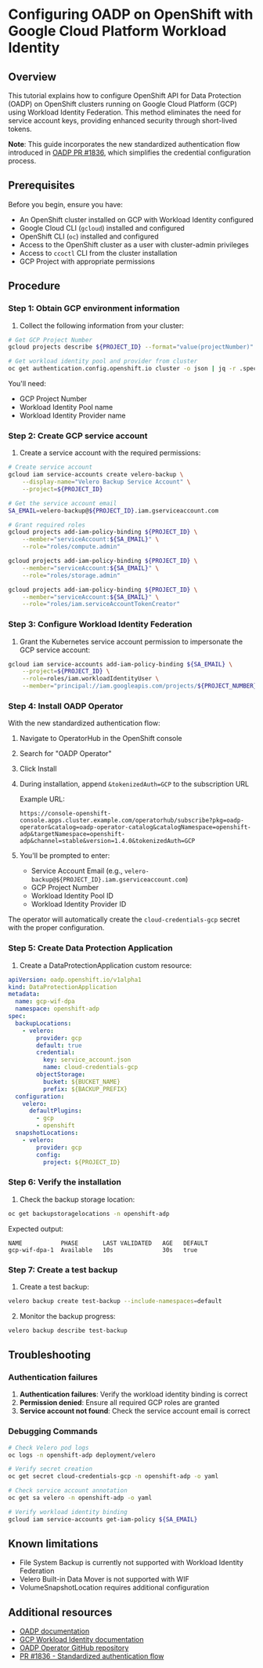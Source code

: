 # Configuring OADP on OpenShift with Google Cloud Platform Workload Identity

## Overview

This tutorial explains how to configure OpenShift API for Data Protection (OADP) on OpenShift clusters running on Google Cloud Platform (GCP) using Workload Identity Federation. This method eliminates the need for service account keys, providing enhanced security through short-lived tokens.

**Note**: This guide incorporates the new standardized authentication flow introduced in [OADP PR #1836](https://github.com/openshift/oadp-operator/pull/1836), which simplifies the credential configuration process.

## Prerequisites

Before you begin, ensure you have:

* An OpenShift cluster installed on GCP with Workload Identity configured
* Google Cloud CLI (`gcloud`) installed and configured
* OpenShift CLI (`oc`) installed and configured
* Access to the OpenShift cluster as a user with cluster-admin privileges
* Access to `ccoctl` CLI from the cluster installation
* GCP Project with appropriate permissions

## Procedure

### Step 1: Obtain GCP environment information

1. Collect the following information from your cluster:
```bash
# Get GCP Project Number
gcloud projects describe ${PROJECT_ID} --format="value(projectNumber)"

# Get workload identity pool and provider from cluster
oc get authentication.config.openshift.io cluster -o json | jq -r .spec.serviceAccountIssuer
```

You'll need:
- GCP Project Number
- Workload Identity Pool name
- Workload Identity Provider name

### Step 2: Create GCP service account

1. Create a service account with the required permissions:

```bash
# Create service account
gcloud iam service-accounts create velero-backup \
    --display-name="Velero Backup Service Account" \
    --project=${PROJECT_ID}

# Get the service account email
SA_EMAIL=velero-backup@${PROJECT_ID}.iam.gserviceaccount.com

# Grant required roles
gcloud projects add-iam-policy-binding ${PROJECT_ID} \
    --member="serviceAccount:${SA_EMAIL}" \
    --role="roles/compute.admin"

gcloud projects add-iam-policy-binding ${PROJECT_ID} \
    --member="serviceAccount:${SA_EMAIL}" \
    --role="roles/storage.admin"

gcloud projects add-iam-policy-binding ${PROJECT_ID} \
    --member="serviceAccount:${SA_EMAIL}" \
    --role="roles/iam.serviceAccountTokenCreator"
```

### Step 3: Configure Workload Identity Federation

1. Grant the Kubernetes service account permission to impersonate the GCP service account:

```bash
gcloud iam service-accounts add-iam-policy-binding ${SA_EMAIL} \
    --project=${PROJECT_ID} \
    --role=roles/iam.workloadIdentityUser \
    --member="principal://iam.googleapis.com/projects/${PROJECT_NUMBER}/locations/global/workloadIdentityPools/${POOL_NAME}/subject/system:serviceaccount:openshift-adp:velero"
```

### Step 4: Install OADP Operator

With the new standardized authentication flow:

1. Navigate to OperatorHub in the OpenShift console
2. Search for "OADP Operator"
3. Click Install
4. During installation, append `&tokenizedAuth=GCP` to the subscription URL
   
   Example URL:
   ```
   https://console-openshift-console.apps.cluster.example.com/operatorhub/subscribe?pkg=oadp-operator&catalog=oadp-operator-catalog&catalogNamespace=openshift-adp&targetNamespace=openshift-adp&channel=stable&version=1.4.0&tokenizedAuth=GCP
   ```

5. You'll be prompted to enter:
   - Service Account Email (e.g., `velero-backup@${PROJECT_ID}.iam.gserviceaccount.com`)
   - GCP Project Number
   - Workload Identity Pool ID
   - Workload Identity Provider ID

The operator will automatically create the `cloud-credentials-gcp` secret with the proper configuration.

### Step 5: Create Data Protection Application

1. Create a DataProtectionApplication custom resource:

```yaml
apiVersion: oadp.openshift.io/v1alpha1
kind: DataProtectionApplication
metadata:
  name: gcp-wif-dpa
  namespace: openshift-adp
spec:
  backupLocations:
    - velero:
        provider: gcp
        default: true
        credential:
          key: service_account.json
          name: cloud-credentials-gcp 
        objectStorage:
          bucket: ${BUCKET_NAME}
          prefix: ${BACKUP_PREFIX}
  configuration:
    velero:
      defaultPlugins:
        - gcp
        - openshift
  snapshotLocations:
    - velero:
        provider: gcp
        config:
          project: ${PROJECT_ID}
```

### Step 6: Verify the installation

1. Check the backup storage location:

```bash
oc get backupstoragelocations -n openshift-adp
```

Expected output:
```
NAME           PHASE       LAST VALIDATED   AGE   DEFAULT
gcp-wif-dpa-1  Available   10s              30s   true
```

### Step 7: Create a test backup

1. Create a test backup:

```bash
velero backup create test-backup --include-namespaces=default
```

2. Monitor the backup progress:
```bash
velero backup describe test-backup
```

## Troubleshooting

### Authentication failures

1. **Authentication failures**: Verify the workload identity binding is correct
2. **Permission denied**: Ensure all required GCP roles are granted
3. **Service account not found**: Check the service account email is correct

### Debugging Commands

```bash
# Check Velero pod logs
oc logs -n openshift-adp deployment/velero

# Verify secret creation
oc get secret cloud-credentials-gcp -n openshift-adp -o yaml

# Check service account annotation
oc get sa velero -n openshift-adp -o yaml

# Verify workload identity binding
gcloud iam service-accounts get-iam-policy ${SA_EMAIL}
```

## Known limitations

* File System Backup is currently not supported with Workload Identity Federation
* Velero Built-in Data Mover is not supported with WIF
* VolumeSnapshotLocation requires additional configuration

## Additional resources

* [OADP documentation](https://docs.openshift.com/container-platform/latest/backup_and_restore/application_backup_and_restore/oadp-intro.html)
* [GCP Workload Identity documentation](https://cloud.google.com/kubernetes-engine/docs/how-to/workload-identity)
* [OADP Operator GitHub repository](https://github.com/openshift/oadp-operator)
* [PR #1836 - Standardized authentication flow](https://github.com/openshift/oadp-operator/pull/1836)